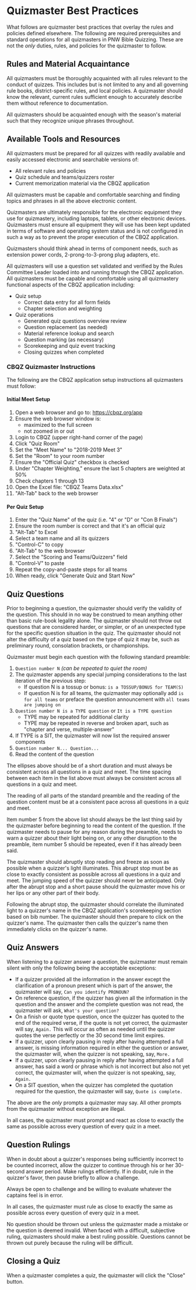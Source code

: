 # Quizmaster Best Practices

What follows are quizmaster best practices that overlay the rules and policies defined elsewhere. The following are required prerequisites and standard operations for all quizmasters in PNW Bible Quizzing. These are not the *only* duties, rules, and policies for the quizmaster to follow.

## Rules and Material Acquaintance

All quizmasters must be thoroughly acquainted with all rules relevant to the conduct of quizzes. This includes but is not limited to any and all governing rule books, district-specific rules, and local policies. A quizmaster should know the relevant, current rules sufficient enough to accurately describe them without reference to documentation.

All quizmasters should be acquainted enough with the season's material such that they recognize unique phrases throughout.

## Available Tools and Resources

All quizmasters must be prepared for all quizzes with readily available and easily accessed electronic and searchable versions of:

- All relevant rules and policies
- Quiz schedule and teams/quizzers roster
- Current memorization material via the CBQZ application

All quizmasters must be capable and comfortable searching and finding topics and phrases in all the above electronic content.

Quizmasters are ultimately responsible for the electronic equipment they use for quizmastery, including laptops, tablets, or other electronic devices. Quizmasters must ensure all equipment they will use has been kept updated in terms of software and operating system status and is not configured in such a way as to prevent the proper execution of the CBQZ application.

Quizmasters should think ahead in terms of component needs, such as extension power cords, 2-prong-to-3-prong plug adapters, etc.

All quizmasters will use a question set validated and verified by the Rules Committee Leader loaded into and running through the CBQZ application. All quizmasters must be capable and comfortable using all quizmastery functional aspects of the CBQZ application including:

- Quiz setup
    - Correct data entry for all form fields
    - Chapter selection and weighting
- Quiz operations
    - Generated quiz questions overview review
    - Question replacement (as needed)
    - Material reference lookup and search
    - Question marking (as necessary)
    - Scorekeeping and quiz event tracking
    - Closing quizzes when completed

### CBQZ Quizmaster Instructions

The following are the CBQZ application setup instructions all quizmasters must follow:

#### Initial Meet Setup

1. Open a web browser and go to: https://cbqz.org/app
2. Ensure the web browser window is:
    - maximized to the full screen
    - not zoomed in or out
3. Login to CBQZ (upper right-hand corner of the page)
4. Click "Quiz Room"
5. Set the "Meet Name" to "2018-2019 Meet 3"
6. Set the "Room" to your room number
7. Ensure the "Official Quiz" checkbox is checked
8. Under "Chapter Weighting," ensure the last 5 chapters are weighted at 50%
9. Check chapters 1 through 13
10. Open the Excel file: "CBQZ Teams Data.xlsx"
11. "Alt-Tab" back to the web browser

#### Per Quiz Setup

1. Enter the "Quiz Name" of the quiz (i.e. "4" or "D" or "Con B Finals")
2. Ensure the room number is correct and that it's an official quiz
3. "Alt-Tab" to Excel
4. Select a team name and all its quizzers
5. "Control-C" to copy
6. "Alt-Tab" to the web browser
7. Select the "Scoring and Teams/Quizzers" field
8. "Control-V" to paste
9. Repeat the copy-and-paste steps for all teams
10. When ready, click "Generate Quiz and Start Now"

## Quiz Questions

Prior to beginning a question, the quizmaster should verify the validity of the question. This should in no way be construed to mean anything other than basic rule-book legality alone. The quizmaster should not throw out questions that are considered harder, or simpler, or of an unexpected type for the specific question situation in the quiz. The quizmaster should not alter the difficulty of a quiz based on the type of quiz it may be, such as preliminary round, consolation brackets, or championships.

Quizmaster must begin each question with the following standard preamble:

1. `Question number N` *(can be repeated to quiet the room)*
2. The quizmaster appends any special jumping considerations to the last iteration of the previous step:
    - If question N is a tossup or bonus: `is a TOSSUP/BONUS for TEAM(S)`
    - If question N is for all teams, the quizmaster may optionally add `is for all teams` or preface the question announcement with `all teams are jumping on`
3. `Question number N is a TYPE question` or `It is a TYPE question`
    - TYPE may be repeated for additional clarity
    - TYPE may be repeated in reverse and broken apart, such as "chapter and verse, multiple-answer"
4. If TYPE is a SIT, the quizmaster will now list the required answer components
5. `Question number N... Question...`
6. Read the content of the question

The ellipses above should be of a short duration and must always be consistent across all questions in a quiz and meet. The time spacing between each item in the list above must always be consistent across all questions in a quiz and meet.

The reading of all parts of the standard preamble and the reading of the question content must be at a consistent pace across all questions in a quiz and meet.

Item number 5 from the above list should always be the last thing said by the quizmaster before beginning to read the content of the question. If the quizmaster needs to pause for any reason during the preamble, needs to warn a quizzer about their light being on, or any other disruption to the preamble, item number 5 should be repeated, even if it has already been said.

The quizmaster should abruptly stop reading and freeze as soon as possible when a quizzer's light illuminates. This abrupt stop must be as close to exactly consistent as possible across all questions in a quiz and meet. The jumping speed of the quizzer should never be anticipated. Only after the abrupt stop and a short pause should the quizmaster move his or her lips or any other part of their body.

Following the abrupt stop, the quizmaster should correlate the illuminated light to a quizzer's name in the CBQZ application's scorekeeping section based on bib number. The quizmaster should then prepare to click on the quizzer's name. The quizmaster then calls the quizzer's name then immediately clicks on the quizzer's name.

## Quiz Answers

When listening to a quizzer answer a question, the quizmaster must remain silent with only the following being the acceptable exceptions:

- If a quizzer provided all the information in the answer except the clarification of a pronoun present which is part of the answer, the quizmaster will say, `Can you identify PRONOUN?`
- On reference question, if the quizzer has given all the information in the question and the answer and the complete question was not read, the quizmaster will ask, `What's your question?`
- On a finish or quote type question, once the quizzer has quoted to the end of the required verse, if the quote is not yet correct, the quizmaster will say, `Again.` This will occur as often as needed until the quizzer quotes the verse perfectly or the 30 second time limit expires.
- If a quizzer, upon clearly pausing in reply after having attempted a full answer, is missing information required in either the question or answer, the quizmaster will, when the quizzer is not speaking, say, `More.`
- If a quizzer, upon clearly pausing in reply after having attempted a full answer, has said a word or phrase which is not incorrect but also not yet correct, the quizmaster will, when the quizzer is not speaking, say, `Again.`
- On a SIT question, when the quizzer has completed the quotation required for the question, the quizmaster will say, `Quote is complete.`

The above are the *only* prompts a quizmaster may say. All other prompts from the quizmaster without exception are illegal.

In all cases, the quizmaster must prompt and react as close to exactly the same as possible across every question of every quiz in a meet.

## Question Rulings

When in doubt about a quizzer's responses being sufficiently incorrect to be counted incorrect, allow the quizzer to continue through his or her 30-second answer period. Make rulings efficiently. If in doubt, rule in the quizzer's favor, then pause briefly to allow a challenge.

Always be open to challenge and be willing to evaluate whatever the captains feel is in error.

In all cases, the quizmaster must rule as close to exactly the same as possible across every question of every quiz in a meet.

No question should be thrown out unless the quizmaster made a mistake or the question is deemed invalid. When faced with a difficult, subjective ruling, quizmasters should make a best ruling possible. Questions cannot be thrown out purely because the ruling will be difficult.

## Closing a Quiz

When a quizmaster completes a quiz, the quizmaster will click the "Close" button.
